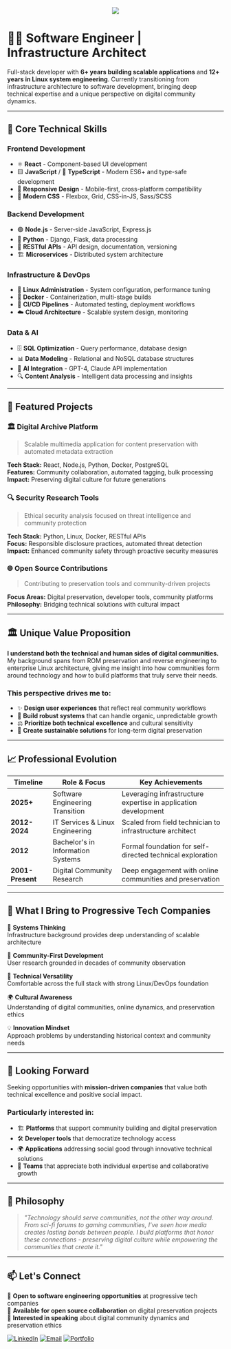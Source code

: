 <div align="center">
  <img src="https://readme-typing-svg.herokuapp.com/?lines=~$%20whoami;jjf3%20-%20Software%20Engineer;~$%20cat%20skills.txt;Full-Stack%20Developer%20%7C%20Digital%20Archivist;~$%20ls%20expertise/;JavaScript%20Python%20React%20Node.js;Docker%20Linux%20System%20Architecture;~$%20git%20log%20--oneline;6+%20years%20scalable%20applications;Linux%20infrastructure%20engineering;Open%20source%20contributions;Digital%20preservation%20projects;~$%20_&font=mono&color=00ff88&background=1e1e1e&center=true&width=600&height=300&duration=3000&pause=1000">
</div>

# 👨‍💻 Software Engineer | Infrastructure Architect

Full-stack developer with **6+ years building scalable applications** and **12+ years in Linux system engineering**. Currently transitioning from infrastructure architecture to software development, bringing deep technical expertise and a unique perspective on digital community dynamics.

---

## 🚀 Core Technical Skills

### Frontend Development
- ⚛️ **React** - Component-based UI development
- 🟨 **JavaScript** / 🔷 **TypeScript** - Modern ES6+ and type-safe development
- 📱 **Responsive Design** - Mobile-first, cross-platform compatibility
- 🎨 **Modern CSS** - Flexbox, Grid, CSS-in-JS, Sass/SCSS

### Backend Development
- 🟢 **Node.js** - Server-side JavaScript, Express.js
- 🐍 **Python** - Django, Flask, data processing
- 🔗 **RESTful APIs** - API design, documentation, versioning
- 🏗️ **Microservices** - Distributed system architecture

### Infrastructure & DevOps
- 🐧 **Linux Administration** - System configuration, performance tuning
- 🐳 **Docker** - Containerization, multi-stage builds
- 🔄 **CI/CD Pipelines** - Automated testing, deployment workflows
- ☁️ **Cloud Architecture** - Scalable system design, monitoring

### Data & AI
- 🗄️ **SQL Optimization** - Query performance, database design
- 📊 **Data Modeling** - Relational and NoSQL database structures
- 🤖 **AI Integration** - GPT-4, Claude API implementation
- 🔍 **Content Analysis** - Intelligent data processing and insights

---

## 🎯 Featured Projects

### 🏛️ Digital Archive Platform
> Scalable multimedia application for content preservation with automated metadata extraction

**Tech Stack:** React, Node.js, Python, Docker, PostgreSQL  
**Features:** Community collaboration, automated tagging, bulk processing  
**Impact:** Preserving digital culture for future generations  

### 🔍 Security Research Tools
> Ethical security analysis focused on threat intelligence and community protection

**Tech Stack:** Python, Linux, Docker, RESTful APIs  
**Focus:** Responsible disclosure practices, automated threat detection  
**Impact:** Enhanced community safety through proactive security measures  

### 🌐 Open Source Contributions
> Contributing to preservation tools and community-driven projects

**Focus Areas:** Digital preservation, developer tools, community platforms  
**Philosophy:** Bridging technical solutions with cultural impact  

---

## 🏛️ Unique Value Proposition

**I understand both the technical and human sides of digital communities.** My background spans from ROM preservation and reverse engineering to enterprise Linux architecture, giving me insight into how communities form around technology and how to build platforms that truly serve their needs.

### This perspective drives me to:
- ✨ **Design user experiences** that reflect real community workflows
- 🔧 **Build robust systems** that can handle organic, unpredictable growth  
- ⚖️ **Prioritize both technical excellence** and cultural sensitivity
- 🌱 **Create sustainable solutions** for long-term digital preservation

---

## 📈 Professional Evolution

| Timeline | Role & Focus | Key Achievements |
|----------|-------------|------------------|
| **2025+** | Software Engineering Transition | Leveraging infrastructure expertise in application development |
| **2012-2024** | IT Services & Linux Engineering | Scaled from field technician to infrastructure architect |
| **2012** | Bachelor's in Information Systems | Formal foundation for self-directed technical exploration |
| **2001-Present** | Digital Community Research | Deep engagement with online communities and preservation |

---

## 🌟 What I Bring to Progressive Tech Companies

🧠 **Systems Thinking**  
Infrastructure background provides deep understanding of scalable architecture

👥 **Community-First Development**  
User research grounded in decades of community observation

🔧 **Technical Versatility**  
Comfortable across the full stack with strong Linux/DevOps foundation

🌍 **Cultural Awareness**  
Understanding of digital communities, online dynamics, and preservation ethics

💡 **Innovation Mindset**  
Approach problems by understanding historical context and community needs

---

## 🔮 Looking Forward

Seeking opportunities with **mission-driven companies** that value both technical excellence and positive social impact.

### Particularly interested in:
- 🏗️ **Platforms** that support community building and digital preservation
- 🛠️ **Developer tools** that democratize technology access  
- 🌍 **Applications** addressing social good through innovative technical solutions
- 🤝 **Teams** that appreciate both individual expertise and collaborative growth

---

## 💭 Philosophy

> *"Technology should serve communities, not the other way around. From sci-fi forums to gaming communities, I've seen how media creates lasting bonds between people. I build platforms that honor these connections - preserving digital culture while empowering the communities that create it."*

---

## 📫 Let's Connect

💼 **Open to software engineering opportunities** at progressive tech companies  
🤝 **Available for open source collaboration** on digital preservation projects  
🎤 **Interested in speaking** about digital community dynamics and preservation ethics

[![LinkedIn](https://img.shields.io/badge/LinkedIn-Connect-blue?style=flat&logo=linkedin)](https://www.linkedin.com/in/john-falco-54464220/)
[![Email](https://img.shields.io/badge/Email-Contact-red?style=flat&logo=gmail)](mailto:john.falco.slu@gmail.com)
[![Portfolio](https://img.shields.io/badge/Portfolio-View-green?style=flat&logo=github)](your-portfolio-url)
